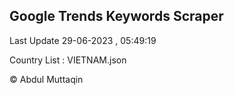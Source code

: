 

## Google Trends Keywords Scraper 
 
Last Update 29-06-2023 , 05:49:19

Country List :
VIETNAM.json



© Abdul Muttaqin 
